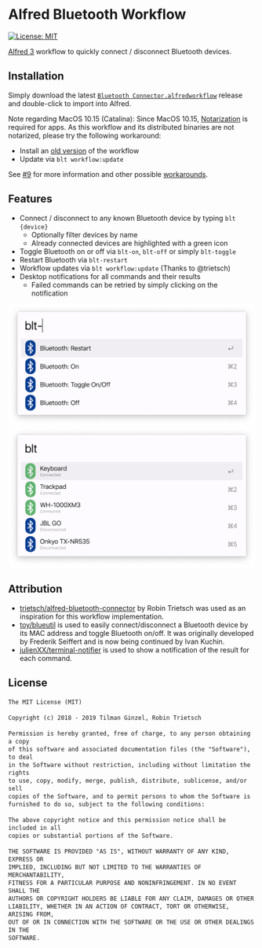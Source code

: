 # Alfred Bluetooth Workflow

[![License: MIT](https://img.shields.io/badge/License-MIT-green.svg)](https://opensource.org/licenses/MIT)

[Alfred 3](https://www.alfredapp.com/) workflow to quickly connect / disconnect Bluetooth devices.

## Installation

Simply download the latest [`Bluetooth Connector.alfredworkflow`](https://github.com/tilmanginzel/alfred-bluetooth-workflow/releases)
 release and double-click to import into Alfred. 

Note regarding MacOS 10.15 (Catalina): Since MacOS 10.15, [Notarization](https://developer.apple.com/documentation/security/notarizing_your_app_before_distribution) is required for apps.
As this workflow and its distributed binaries are not notarized, please try the following workaround:

- Install an [old version](https://github.com/tilmanginzel/alfred-bluetooth-workflow/releases/download/v0.4.0/Bluetooth.Connector.alfredworkflow) of the workflow
- Update via `blt workflow:update`

See [#9](https://github.com/tilmanginzel/alfred-bluetooth-workflow/issues/9) for more information and other possible [workarounds](https://github.com/tilmanginzel/alfred-bluetooth-workflow/issues/9#issuecomment-539647706).

## Features

* Connect / disconnect to any known Bluetooth device by typing `blt {device}`
  * Optionally filter devices by name
  * Already connected devices are highlighted with a green icon
* Toggle Bluetooth on or off via `blt-on`, `blt-off` or simply `blt-toggle`
* Restart Bluetooth via `blt-restart`
* Workflow updates via `blt workflow:update` (Thanks to @trietsch)
* Desktop notifications for all commands and their results
  * Failed commands can be retried by simply clicking on the notification

<img src="./preview1.png" width="600" alt="Preview: Alfred Bluetooth Workflow" />
<img src="./preview2.png" width="600" alt="Preview: Alfred Bluetooth Workflow" />

## Attribution

* [trietsch/alfred-bluetooth-connector](https://github.com/trietsch/alfred-bluetooth-connector) by Robin Trietsch was used as an inspiration for this workflow implementation.
* [toy/blueutil](https://github.com/toy/blueutil) is used to easily connect/disconnect a Bluetooth device by its MAC address and toggle Bluetooth on/off. It was originally developed by Frederik Seiffert and is now being continued by Ivan Kuchin.
* [julienXX/terminal-notifier](https://github.com/julienXX/terminal-notifier) is used to show a notification of the result for each command.

## License

```
The MIT License (MIT)

Copyright (c) 2018 - 2019 Tilman Ginzel, Robin Trietsch

Permission is hereby granted, free of charge, to any person obtaining a copy
of this software and associated documentation files (the "Software"), to deal
in the Software without restriction, including without limitation the rights
to use, copy, modify, merge, publish, distribute, sublicense, and/or sell
copies of the Software, and to permit persons to whom the Software is
furnished to do so, subject to the following conditions:

The above copyright notice and this permission notice shall be included in all
copies or substantial portions of the Software.

THE SOFTWARE IS PROVIDED "AS IS", WITHOUT WARRANTY OF ANY KIND, EXPRESS OR
IMPLIED, INCLUDING BUT NOT LIMITED TO THE WARRANTIES OF MERCHANTABILITY,
FITNESS FOR A PARTICULAR PURPOSE AND NONINFRINGEMENT. IN NO EVENT SHALL THE
AUTHORS OR COPYRIGHT HOLDERS BE LIABLE FOR ANY CLAIM, DAMAGES OR OTHER
LIABILITY, WHETHER IN AN ACTION OF CONTRACT, TORT OR OTHERWISE, ARISING FROM,
OUT OF OR IN CONNECTION WITH THE SOFTWARE OR THE USE OR OTHER DEALINGS IN THE
SOFTWARE.
```
